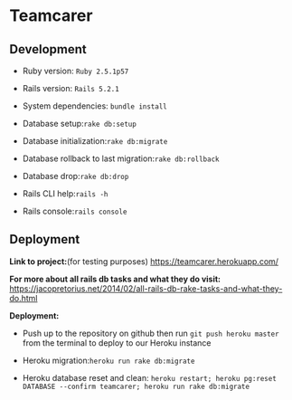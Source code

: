 # Teamcarer

## Development

* Ruby version: `Ruby 2.5.1p57`

* Rails version: `Rails 5.2.1`

* System dependencies: `bundle install`

* Database setup:`rake db:setup`

* Database initialization:`rake db:migrate`

* Database rollback to last migration:`rake db:rollback`

* Database drop:`rake db:drop`

* Rails CLI help:`rails -h`

* Rails console:`rails console`

## Deployment

**Link to project:**(for testing purposes)
https://teamcarer.herokuapp.com/

**For more about all rails db tasks and what they do visit:**
https://jacopretorius.net/2014/02/all-rails-db-rake-tasks-and-what-they-do.html

**Deployment:**

* Push up to the repository on github then run `git push heroku master` from the terminal to deploy to our Heroku instance

* Heroku migration:`heroku run rake db:migrate`

* Heroku database reset and clean: `heroku restart; heroku pg:reset DATABASE --confirm teamcarer; heroku run rake db:migrate`
